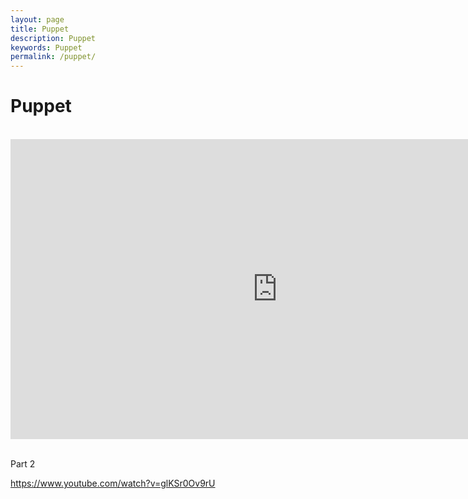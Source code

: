 ```yaml
---
layout: page
title: Puppet
description: Puppet
keywords: Puppet
permalink: /puppet/
---
```


# Puppet

<br/>

<div align="center">
    <iframe width="853" height="480" src="https://www.youtube.com/embed/LoEobC_wS98" frameborder="0" allowfullscreen></iframe>
</div>

<br/>

Part 2

https://www.youtube.com/watch?v=glKSr0Ov9rU
